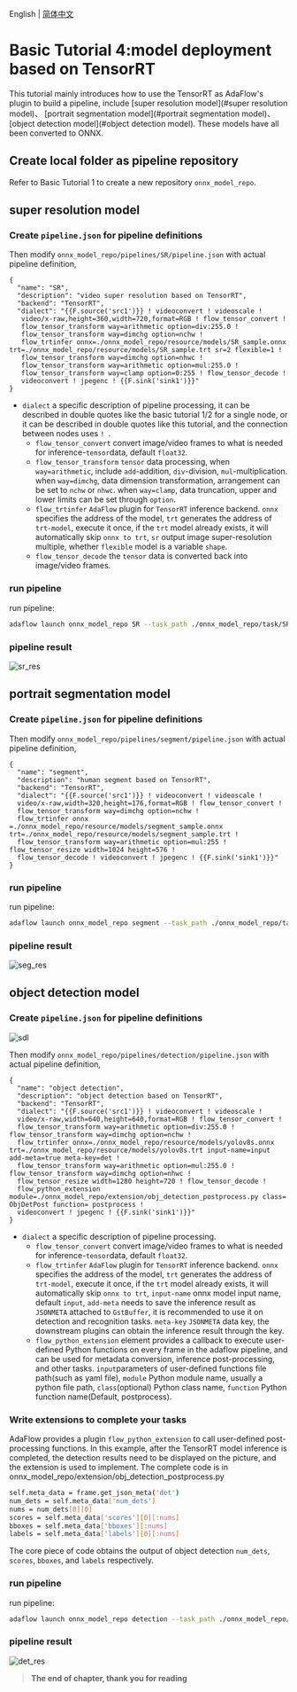 English | [简体中文](basic_tutorial_4.md)
# Basic Tutorial 4:model deployment based on TensorRT

This tutorial mainly introduces how to use the TensorRT as AdaFlow's plugin to build a pipeline, include [super resolution model](#super resolution model)、
[portrait segmentation model](#portrait segmentation model)、[object detection model](#object detection model).
These models have all been converted to ONNX.

## Create local folder as pipeline repository
Refer to Basic Tutorial 1 to create a new repository `onnx_model_repo`.

## <a id="super resolution model">super resolution model</a>
### Create `pipeline.json` for pipeline definitions

Then modify `onnx_model_repo/pipelines/SR/pipeline.json` with actual pipeline definition,

```
{
  "name": "SR",
  "description": "video super resolution based on TensorRT",
  "backend": "TensorRT",
  "dialect": "{{F.source('src1')}} ! videoconvert ! videoscale ! 
   video/x-raw,height=360,width=720,format=RGB ! flow_tensor_convert ! 
   flow_tensor_transform way=arithmetic option=div:255.0 ! 
   flow_tensor_transform way=dimchg option=nchw ! 
   flow_trtinfer onnx=./onnx_model_repo/resource/models/SR_sample.onnx trt=./onnx_model_repo/resource/models/SR_sample.trt sr=2 flexible=1 ! 
   flow_tensor_transform way=dimchg option=nhwc ! 
   flow_tensor_transform way=arithmetic option=mul:255.0 ! 
   flow_tensor_transform way=clamp option=0:255 ! flow_tensor_decode ! 
   videoconvert ! jpegenc ! {{F.sink('sink1')}}"
}
```

* `dialect` a specific description of pipeline processing, it can be described in double quotes like the basic tutorial 1/2 for a single node, or it can be described in double quotes like this tutorial, and the connection between nodes uses `! `.
    * `flow_tensor_convert` convert image/video frames to what is needed for inference-`tensor`data, default `float32`.
    * `flow_tensor_transform` `tensor` data processing, when `way=arithmetic`, include `add`-addition, `div`-division, `mul`-multiplication.
      when `way=dimchg`, data dimension transformation, arrangement can be set to `nchw` or `nhwc`. when `way=clamp`, data truncation, upper and lower limits can be set through `option`.
    * `flow_trtinfer` `AdaFlow` plugin for `TensorRT` inference backend. `onnx` specifies the address of the model, `trt` generates the address of `trt-model`, execute it once, if the `trt` model already exists, it will automatically skip `onnx to trt`,
      `sr` output image super-resolution multiple, whether `flexible` model is a variable `shape`.
    * `flow_tensor_decode` the `tensor` data is converted back into image/video frames.

### run pipeline
run pipeline:

```bash
adaflow launch onnx_model_repo SR --task_path ./onnx_model_repo/task/SR/task.json 
```

### pipeline result
![sr_res](./images/tu4_sr_res.jpg)

## <a id="portrait segmentation model">portrait segmentation model</a>
### Create `pipeline.json` for pipeline definitions

Then modify `onnx_model_repo/pipelines/segment/pipeline.json` with actual pipeline definition,

```
{
  "name": "segment",
  "description": "human segment based on TensorRT",
  "backend": "TensorRT",
  "dialect": "{{F.source('src1')}} ! videoconvert ! videoscale ! 
  video/x-raw,width=320,height=176,format=RGB ! flow_tensor_convert ! 
  flow_tensor_transform way=dimchg option=nchw ! 
  flow_trtinfer onnx =./onnx_model_repo/resource/models/segment_sample.onnx trt=./onnx_model_repo/resource/models/segment_sample.trt ! 
  flow_tensor_transform way=arithmetic option=mul:255 ! flow_tensor_resize width=1024 height=576 ! 
  flow_tensor_decode ! videoconvert ! jpegenc ! {{F.sink('sink1')}}"
}
```

### run pipeline
run pipeline:

```bash
adaflow launch onnx_model_repo segment --task_path ./onnx_model_repo/task/segment/task.json 
```

### pipeline result
![seg_res](./images/tu4_seg_res.jpg)

## <a id="object detection model">object detection model</a>
### Create `pipeline.json` for pipeline definitions

![sdl](./images/tu4_dsl.jpg)

Then modify `onnx_model_repo/pipelines/detection/pipeline.json` with actual pipeline definition,

```
{
  "name": "object detection",
  "description": "object detection based on TensorRT",
  "backend": "TensorRT",
  "dialect": "{{F.source('src1')}} ! videoconvert ! videoscale ! 
  video/x-raw,width=640,height=640,format=RGB ! flow_tensor_convert ! 
  flow_tensor_transform way=arithmetic option=div:255.0 ! flow_tensor_transform way=dimchg option=nchw ! 
  flow_trtinfer onnx=./onnx_model_repo/resource/models/yolov8s.onnx trt=./onnx_model_repo/resource/models/yolov8s.trt input-name=input add-meta=true meta-key=det ! 
  flow_tensor_transform way=arithmetic option=mul:255.0 ! flow_tensor_transform way=dimchg option=nhwc ! 
  flow_tensor_resize width=1280 height=720 ! flow_tensor_decode ! 
  flow_python_extension module=./onnx_model_repo/extension/obj_detection_postprocess.py class= ObjDetPost function= postprocess ! 
  videoconvert ! jpegenc ! {{F.sink('sink1')}}"
}
```

* `dialect` a specific description of pipeline processing.
    * `flow_tensor_convert` convert image/video frames to what is needed for inference-`tensor`data, default `float32`.
    * `flow_trtinfer` `AdaFlow` plugin for `TensorRT` inference backend. `onnx` specifies the address of the model, `trt` generates the address of `trt-model`, execute it once, if the `trt` model already exists, it will automatically skip `onnx to trt`,
      `input-name` onnx model input name, default `input`, `add-meta` needs to save the inference result as `JSONMETA` attached to `GstBuffer`, it is recommended to use it on detection and recognition tasks.
      `meta-key` `JSONMETA` data key, the downstream plugins can obtain the inference result through the key.
    * `flow_python_extension` element provides a callback to execute user-defined Python functions on every frame in the
      adaflow pipeline, and can be used for metadata conversion, inference post-processing, and other tasks. `input`parameters of user-defined functions file path(such as yaml file),
      `module` Python module name, usually a python file path, `class`(optional) Python class name, `function` Python function name(Default, postprocess).

### Write extensions to complete your tasks
AdaFlow provides a plugin `flow_python_extension` to call user-defined post-processing functions. 
In this example, after the TensorRT model inference is completed, the detection results need to be displayed on the picture, 
and the extension is used to implement. The complete code is in onnx_model_repo/extension/obj_detection_postprocess.py

```bash
self.meta_data = frame.get_json_meta('det')
num_dets = self.meta_data['num_dets']
nums = num_dets[0][0]
scores = self.meta_data['scores'][0][:nums]
bboxes = self.meta_data['bboxes'][:nums]
labels = self.meta_data['labels'][0][:nums]
```

The core piece of code obtains the output of object detection `num_dets`, `scores`, `bboxes`, and `labels` respectively.

### run pipeline
run pipeline:

```bash
adaflow launch onnx_model_repo detection --task_path ./onnx_model_repo/task/detection/task.json 
```

### pipeline result
![det_res](./images/tu4_det_res.jpg)

> **The end of chapter, thank you for reading**




